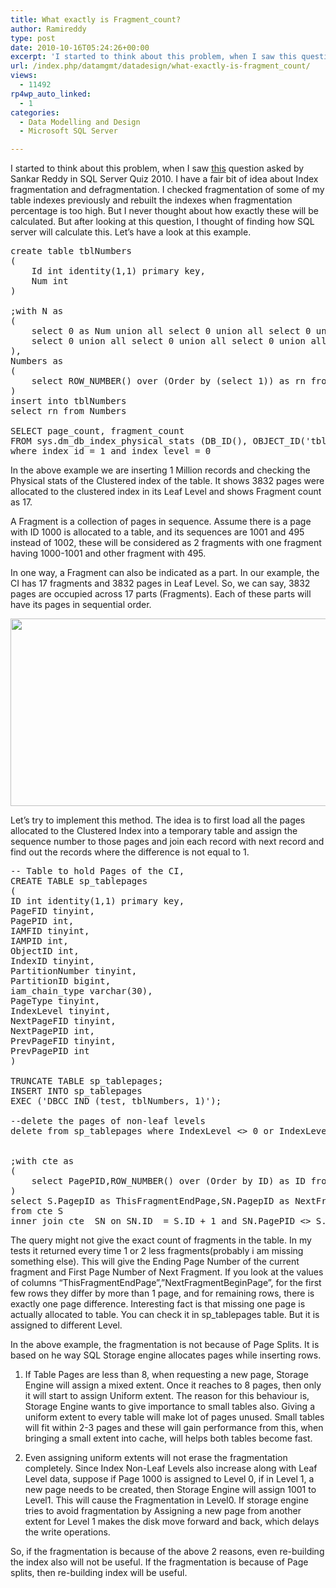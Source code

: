 ```yaml
---
title: What exactly is Fragment_count?
author: Ramireddy
type: post
date: 2010-10-16T05:24:26+00:00
excerpt: 'I started to think about this problem, when I saw this question asked by Sankar Reddy in SQL Server Quiz 2010. I have a fair bit of idea about Index fragmentation and defragmentation. I checked fragmentation of some of my table indexes previously and re&hellip;'
url: /index.php/datamgmt/datadesign/what-exactly-is-fragment_count/
views:
  - 11492
rp4wp_auto_linked:
  - 1
categories:
  - Data Modelling and Design
  - Microsoft SQL Server

---
```

I started to think about this problem, when I saw [this][1] question asked by Sankar Reddy in SQL Server Quiz 2010. I have a fair bit of idea about Index fragmentation and defragmentation. I checked fragmentation of some of my table indexes previously and rebuilt the indexes when fragmentation percentage is too high. But I never thought about how exactly these will be calculated. But after looking at this question, I thought of finding how SQL server will calculate this. Let’s have a look at this example.

<pre>create table tblNumbers
(
	Id int identity(1,1) primary key,
	Num int
)

;with N as
(
	select 0 as Num union all select 0 union all select 0 union all select 0 union all select 0 union all
	select 0 union all select 0 union all select 0 union all select 0 union all select 0
),
Numbers as
(
	select ROW_NUMBER() over (Order by (select 1)) as rn from N N1,N N2,N N3,N N4,N N5, N N6
)
insert into tblNumbers
select rn from Numbers 

SELECT page_count, fragment_count
FROM sys.dm_db_index_physical_stats (DB_ID(), OBJECT_ID('tblnumbers'),NULL, NULL, 'detailed') 
where index_id = 1 and index_level = 0</pre>

In the above example we are inserting 1 Million records and checking the Physical stats of the Clustered index of the table. It shows 3832 pages were allocated to the clustered index in its Leaf Level and shows Fragment count as 17. 

A Fragment is a collection of pages in sequence. Assume there is a page with ID 1000 is allocated to a table, and its sequences are 1001 and 495 instead of 1002, these will be considered as 2 fragments with one fragment having 1000-1001 and other fragment with 495.

In one way, a Fragment can also be indicated as a part. In our example, the CI has 17 fragments and 3832 pages in Leaf Level. So, we can say, 3832 pages are occupied across 17 parts (Fragments). Each of these parts will have its pages in sequential order. 

<div class="image_block">
  <img src="/wp-content/uploads/blogs/DataMgmt/Fragments.jpg" alt="" title="" width="900" height="300" />
</div>

Let’s try to implement this method. The idea is to first load all the pages allocated to the Clustered Index into a temporary table and assign the sequence number to those pages and join each record with next record and find out the records where the difference is not equal to 1.

<pre>-- Table to hold Pages of the CI,
CREATE TABLE sp_tablepages
(
ID int identity(1,1) primary key,
PageFID tinyint,
PagePID int,
IAMFID tinyint,
IAMPID int,
ObjectID int,
IndexID tinyint,
PartitionNumber tinyint,
PartitionID bigint,
iam_chain_type varchar(30),
PageType tinyint,
IndexLevel tinyint,
NextPageFID tinyint,
NextPagePID int,
PrevPageFID tinyint,
PrevPagePID int
)

TRUNCATE TABLE sp_tablepages;
INSERT INTO sp_tablepages
EXEC ('DBCC IND (test, tblNumbers, 1)');  

--delete the pages of non-leaf levels
delete from sp_tablepages where IndexLevel <&gt; 0 or IndexLevel is null


;with cte as
(
	select PagePID,ROW_NUMBER() over (Order by ID) as ID from sp_tablepages
)
select S.PagepID as ThisFragmentEndPage,SN.PagepID as NextFragmentBeginPage
from cte S
inner join cte  SN on SN.ID  = S.ID + 1 and SN.PagePID <&gt; S.PagePID + 1</pre>

The query might not give the exact count of fragments in the table. In my tests it returned every time 1 or 2 less fragments(probably i am missing something else). This will give the Ending Page Number of the current fragment and First Page Number of Next Fragment. If you look at the values of columns &#8220;ThisFragmentEndPage&#8221;,&#8221;NextFragmentBeginPage&#8221;, for the first few rows they differ by more than 1 page, and for remaining rows, there is exactly one page difference. Interesting fact is that missing one page is actually allocated to table. You can check it in sp_tablepages table. But it is assigned to different Level. 

In the above example, the fragmentation is not because of Page Splits. It is based on he way SQL Storage engine allocates pages while inserting rows.

1. If Table Pages are less than 8, when requesting a new page, Storage Engine will assign a mixed extent. Once it reaches to 8 pages, then only it will start to assign Uniform extent. The reason for this behaviour is, Storage Engine wants to give importance to small tables also. Giving a uniform extent to every table will make lot of pages unused. Small tables will fit within 2-3 pages and these will gain performance from this, when bringing a small extent into cache, will helps both tables become fast. 

2. Even assigning uniform extents will not erase the fragmentation completely. Since Index Non-Leaf Levels also increase along with Leaf Level data, suppose if Page 1000 is assigned to Level 0, if in Level 1, a new page needs to be created, then Storage Engine will assign 1001 to Level1. This will cause the Fragmentation in Level0. If storage engine tries to avoid fragmentation by Assigning a new page from another extent for Level 1 makes the disk move forward and back, which delays the write operations. 

So, if the fragmentation is because of the above 2 reasons, even re-building the index also will not be useful. If the fragmentation is because of Page splits, then re-building index will be useful.

 [1]: http://beyondrelational.com/quiz/SQLServer/General/2010/questions/sqlserver-quiz-general-2010-Sankar-Reddy-What-is-the-reason-for-high-index-fragmentation-even-after-rebuilding-the-clustered-index-sometimes.aspx